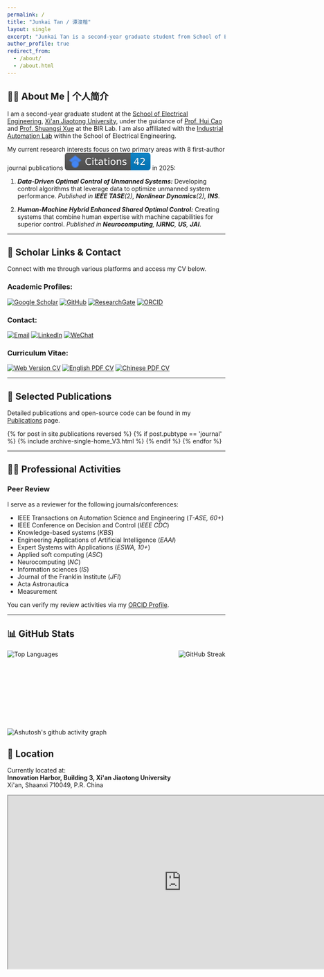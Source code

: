 ```yaml
---
permalink: /
title: "Junkai Tan / 谭浚楷"
layout: single
excerpt: "Junkai Tan is a second-year graduate student from School of Electrical Engineering, Xi'an Jiaotong University. His research interest include robotics control, intelligent control, learning-based control, and unmanned system control."
author_profile: true
redirect_from: 
  - /about/
  - /about.html
---
```


<style>
  /* Set font family to Times New Roman for the about page content */
  .page__content {
    font-family: "Times New Roman", Times, serif !important;
    font-size: 14px !important;
    line-height: 1.6 !important;
  }
  
  .page__content h1, .page__content h2, .page__content h3, .page__content h4, .page__content h5, .page__content h6 {
    font-family: "Times New Roman", Times, serif !important;
  }
  
  .page__content p, .page__content li, .page__content div {
    font-family: "Times New Roman", Times, serif !important;
    font-size: 14px !important;
  }
</style>

## 👨‍💼 About Me | 个人简介

I am a second-year graduate student at the <a href="https://ee.xjtu.edu.cn/" target="_blank" rel="noopener noreferrer">School of Electrical Engineering</a>, <a href="https://www.xjtu.edu.cn/" target="_blank" rel="noopener noreferrer">Xi'an Jiaotong University</a>, under the guidance of <a href="http://gr.xjtu.edu.cn/en/web/huicao" target="_blank" rel="noopener noreferrer">Prof. Hui Cao</a> and <a href="https://gr.xjtu.edu.cn/en/web/xssxjtu" target="_blank" rel="noopener noreferrer">Prof. Shuangsi Xue</a> at the BIR Lab. I am also affiliated with the <a href="https://ee.xjtu.edu.cn/szdw/bssds/gyzdhjys.htm" target="_blank" rel="noopener noreferrer">Industrial Automation Lab</a> within the School of Electrical Engineering.

My current research interests focus on two primary areas with 8 first-author journal publications ![Google Scholar Citations](../images/gsbg.svg) in 2025:

1. ***Data-Driven Optimal Control of Unmanned Systems:***
  Developing control algorithms that leverage data to optimize unmanned system performance. *Published in **IEEE TASE**(2), **Nonlinear Dynamics**(2), **INS***.

1. ***Human-Machine Hybrid Enhanced Shared Optimal Control:***
  Creating systems that combine human expertise with machine capabilities for superior control. *Published in **Neurocomputing**, **IJRNC**, **US**, **JAI***.

---

## 🔗 Scholar Links & Contact

Connect with me through various platforms and access my CV below.

### **Academic Profiles:**
<div>
  <a href="https://scholar.google.com/citations?user=KrOQdKAAAAAJ&hl=zh-CN" target="_blank" rel="noopener noreferrer"><img src="https://img.shields.io/badge/Google_Scholar-Profile-4285F4?style=flat-square&logo=google-scholar&logoColor=white" alt="Google Scholar"></a>
  <a href="https://github.com/tanjunkai2001" target="_blank" rel="noopener noreferrer"><img src="https://img.shields.io/badge/GitHub-tanjunkai2001-100000?style=flat-square&logo=github&logoColor=white" alt="GitHub"></a>
  <a href="https://www.researchgate.net/profile/Junkai-Tan-2" target="_blank" rel="noopener noreferrer"><img src="https://img.shields.io/badge/ResearchGate-Profile-00CCBB?style=flat-square&logo=researchgate&logoColor=white" alt="ResearchGate"></a>
  <a href="https://orcid.org/0009-0002-0558-6357" target="_blank" rel="noopener noreferrer"><img src="https://img.shields.io/badge/ORCID-0009--0002--0558--6357-A6CE39?style=flat-square&logo=orcid&logoColor=white" alt="ORCID"></a>
</div>

### **Contact:**
<div>
  <a href="mailto:tanjk@stu.xjtu.edu.cn"><img src="https://img.shields.io/badge/Email-tanjk@stu.xjtu.edu.cn-D14836?style=flat-square&logo=gmail&logoColor=white" alt="Email"></a>
  <a href="https://www.linkedin.com/in/junkai-tan-366790268/" target="_blank" rel="noopener noreferrer"><img src="https://img.shields.io/badge/LinkedIn-Junkai%20Tan-0077B5?style=flat-square&logo=linkedin&logoColor=white" alt="LinkedIn"></a>
  <a href="../images/Wechat.jpg" target="_blank" rel="noopener noreferrer"><img src="https://img.shields.io/badge/WeChat-Contact%20Me-07C160?style=flat-square&logo=wechat&logoColor=white" alt="WeChat"></a>
  <!-- <a href="https://www.zhihu.com/people/tan-91-64" target="_blank" rel="noopener noreferrer"><img src="https://img.shields.io/badge/Zhihu-知乎主页-0084FF?style=flat-square&logo=zhihu&logoColor=white" alt="Zhihu"></a> -->
  <!-- <a href="https://www.xiaohongshu.com/user/profile/60bcf6040000000001001810" target="_blank" rel="noopener noreferrer"><img src="https://img.shields.io/badge/Rednote-小红书-FF4D00?style=flat-square&logo=xiaohongshu&logoColor=white" alt="Rednote"></a> -->
</div>

### **Curriculum Vitae:**
<div>
  <a href="https://tanjunkai2001.github.io/cv/" target="_blank" rel="noopener noreferrer"><img src="https://img.shields.io/badge/Web_Version-Online-0077B5?style=flat-square&logo=academia&logoColor=white" alt="Web Version CV"></a>
  <a href="../assets/Curriculum_Vitae_EN.pdf" target="_blank" rel="noopener noreferrer"><img src="https://img.shields.io/badge/English_PDF-Download-DC3545?style=flat-square&logo=adobe-acrobat-reader&logoColor=white" alt="English PDF CV"></a>
  <a href="../assets/Curriculum_Vitae_CN.pdf" target="_blank" rel="noopener noreferrer"><img src="https://img.shields.io/badge/Chinese_PDF-下载-FFC107?style=flat-square&logo=adobe-acrobat-reader&logoColor=black" alt="Chinese PDF CV"></a>
</div>

---


<!-- ## 💻 Core Competencies
- **Theoretical Research**: Solid foundation in advanced control and reinforcement learning theory. Leading research on human-machine hybrid control with publications in top journals including IEEE TASE, Information Sciences, and Nonlinear Dynamics.
- **Engineering Practice**: Extensive experience with unmanned systems development, including UAV-UGV collaborative control projects and multi-unmanned system hardware platforms based on optical motion capture systems. -->




## 📝 Selected Publications

Detailed publications and open-source code can be found in my [Publications](https://tanjunkai2001.github.io/publications/) page.

<!-- 1. "[Prescribed performance robust approximate optimal tracking control via Stackelberg game](https://ieeexplore.ieee.org/document/10916718)", *IEEE Transactions on Automation Science and Engineering*, 2025.
2. "[Finite-time safe reinforcement learning control of multi-player nonzero-sum game for quadcopter systems](https://www.sciencedirect.com/science/article/pii/S002002552500249X)", *Information Sciences*, 2025.
3. "[Unmanned aerial-ground vehicle finite-time docking control via pursuit-evasion games](https://link.springer.com/10.1007/s11071-025-11021-6)", *Nonlinear Dynamics*, 2025.
4. "[Data-driven optimal shared control of unmanned aerial vehicles](https://www.sciencedirect.com/science/article/pii/S0925231225001006)", *Neurocomputing*, 2025. -->


{% for post in site.publications reversed %}
  {% if post.pubtype == 'journal' %}
    {% include archive-single-home_V3.html %}
  {% endif %}
{% endfor %}

---

## 👨‍💼 Professional Activities

### Peer Review
I serve as a reviewer for the following journals/conferences:
  - IEEE Transactions on Automation Science and Engineering (*T-ASE, 60+*)
  - IEEE Conference on Decision and Control (*IEEE CDC*)
  - Knowledge-based systems (*KBS*)
  - Engineering Applications of Artificial Intelligence (*EAAI*)
  - Expert Systems with Applications (*ESWA, 10+*)
  - Applied soft computing (*ASC*)
  - Neurocomputing (*NC*)
  - Information sciences (*IS*)
  - Journal of the Franklin Institute (*JFI*)
  - Acta Astronautica
  - Measurement

You can verify my review activities via my [ORCID Profile](https://orcid.org/0009-0002-0558-6357).

---


<!-- ## 📫 Contact | 联系方式
- 📧 Email: tanjk@stu.xjtu.edu.cn -->

## 📊 GitHub Stats
<div style="display: flex; align-items: center; justify-content: space-between; margin-bottom: 20px;">
  <img src="https://github-readme-stats-weld-six-22.vercel.app/api/top-langs/?username=tanjunkai2001&layout=compact" alt="Top Languages" height="160" style="max-height: 160px;" />
  <img src="https://streak-stats.demolab.com/?user=tanjunkai2001&layout=compact" alt="GitHub Streak" height="160" />
  <!-- <img src="https://github-readme-stats-weld-six-22.vercel.app/api?username=tanjunkai2001&count_private=true&show_icons=true" alt="GitHub Stats" height="160" style="max-height: 160px;" /> -->
</div>

![Ashutosh's github activity graph](https://github-readme-activity-graph.vercel.app/graph?username=tanjunkai2001&theme=github-compact)


<!-- <div style="display: flex; align-items: center; justify-content: space-between;">
    <img src="https://github-readme-stats-weld-six-22.vercel.app/api/top-langs/?username=tanjunkai2001&layout=compact" alt="Top Languages" height="180" />
  <img src="https://streak-stats.demolab.com/?user=tanjunkai2001&layout=compact" alt="GitHub Streak" height="180" />
</div> -->


<!-- # 我的位置

这是我在香港大学的地址，显示在地图上： -->




## 📍 Location

Currently located at:  
**Innovation Harbor, Building 3, Xi'an Jiaotong University**  
Xi'an, Shaanxi 710049, P.R. China

<iframe src="https://www.google.com/maps/embed?pb=!1m18!1m12!1m3!1d3151.9025899306145!2d108.65573260987424!3d34.25227480045932!2m3!1f0!2f0!3f0!3m2!1i1024!2i768!4f13.1!3m3!1m2!1s0x366379efa86d5f73%3A0x46cfa915001c3d15!2sInnovation%20Harbor%2C%20Xi%27an%20Jiaotong%20University!5e0!3m2!1sen!2scn!4v1682500456789!5m2!1sen!2scn&maptype=satellite" width="800" height="400" style="border:1;" allowfullscreen="" loading="lazy" referrerpolicy="no-referrer-when-downgrade"></iframe>

